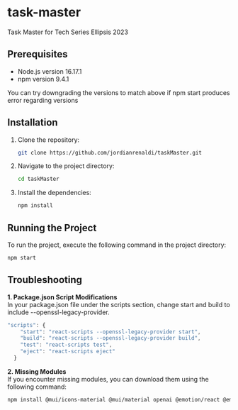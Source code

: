 # task-master
Task Master for Tech Series Ellipsis 2023

## Prerequisites

- Node.js version 16.17.1
- npm version 9.4.1

You can try downgrading the versions to match above if npm start produces error regarding versions

## Installation

1. Clone the repository:

    ```bash
    git clone https://github.com/jordianrenaldi/taskMaster.git
    ```

2. Navigate to the project directory:

    ```bash
    cd taskMaster
    ```

3. Install the dependencies:

    ```bash
    npm install
    ```

## Running the Project

To run the project, execute the following command in the project directory:

```bash
npm start
```

## Troubleshooting

**1. Package.json Script Modifications**<br>
In your package.json file under the scripts section, change start and build to include --openssl-legacy-provider.

```javascript
"scripts": {
    "start": "react-scripts --openssl-legacy-provider start",
    "build": "react-scripts --openssl-legacy-provider build",
    "test": "react-scripts test",
    "eject": "react-scripts eject"
  }
```

**2. Missing Modules**<br>
If you encounter missing modules, you can download them using the following command:
```bash
npm install @mui/icons-material @mui/material openai @emotion/react @emotion/styled
```
